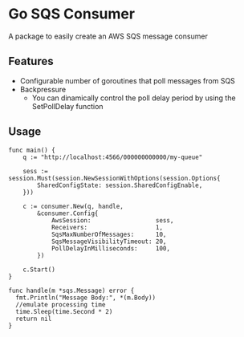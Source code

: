 # Go SQS Consumer

A package to easily create an AWS SQS message consumer

## Features

- Configurable number of goroutines that poll messages from SQS
- Backpressure
  - You can dinamically control the poll delay period by using the SetPollDelay function

## Usage

```golang
func main() {
	q := "http://localhost:4566/000000000000/my-queue"

	sess := session.Must(session.NewSessionWithOptions(session.Options{
		SharedConfigState: session.SharedConfigEnable,
	}))

	c := consumer.New(q, handle,
		&consumer.Config{
			AwsSession:                  sess,
			Receivers:                   1,
			SqsMaxNumberOfMessages:      10,
			SqsMessageVisibilityTimeout: 20,
			PollDelayInMilliseconds:     100,
		})

	c.Start()
}

func handle(m *sqs.Message) error {
  fmt.Println("Message Body:", *(m.Body))
  //emulate processing time
  time.Sleep(time.Second * 2)
  return nil
}
```
